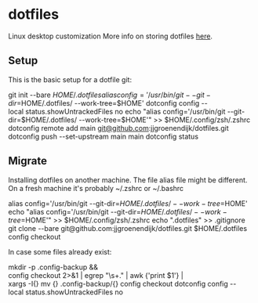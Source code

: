 # dotfiles
Linux desktop customization
More info on storing dotfiles [here](https://www.ackama.com/what-we-think/the-best-way-to-store-your-dotfiles-a-bare-git-repository-explained/).

## Setup
This is the basic setup for a dotfile git:

  git init --bare $HOME/.dotfiles
  alias config='/usr/bin/git --git-dir=$HOME/.dotfiles/ --work-tree=$HOME'
  dotconfig config --local status.showUntrackedFiles no
  echo "alias config='/usr/bin/git --git-dir=$HOME/.dotfiles/ --work-tree=$HOME'" >> $HOME/.config/zsh/.zshrc
  dotconfig remote add main git@github.com:jjgroenendijk/dotfiles.git
  dotconfig push --set-upstream main main
  dotconfig status

## Migrate
Installing dotfiles on another machine. The file alias file might be different. On a fresh machine it's probably ~/.zshrc or ~/.bashrc

  alias config='/usr/bin/git --git-dir=$HOME/.dotfiles/ --work-tree=$HOME'
  echo "alias config='/usr/bin/git --git-dir=$HOME/.dotfiles/ --work-tree=$HOME'" >> $HOME/.config/zsh/.zshrc
  echo ".dotfiles" >> .gitignore
  git clone --bare git@github.com:jjgroenendijk/dotfiles.git $HOME/.dotfiles
  config checkout

In case some files already exist:

  mkdir -p .config-backup && \
  config checkout 2>&1 | egrep "\s+\." | awk {'print $1'} | \
  xargs -I{} mv {} .config-backup/{}
  config checkout
  dotconfig config --local status.showUntrackedFiles no
